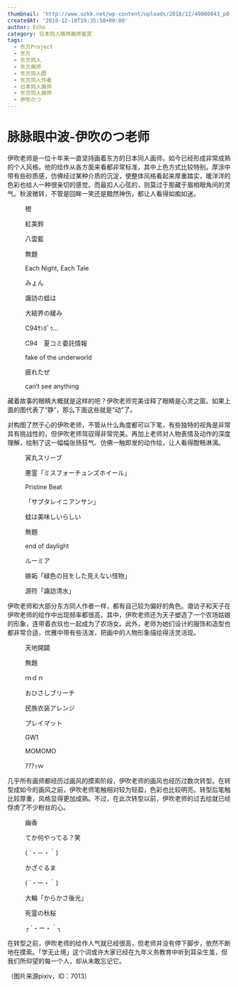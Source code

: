 ```yaml
---
thumbnail: 'http://www.uzkk.net/wp-content/uploads/2018/12/49860843_p0-825x510.jpg'
createdAt: '2018-12-19T19:35:58+00:00'
author: Echo
category: 日本同人画师画师鉴赏
tags:
  - 东方Project
  - 东方
  - 东方同人
  - 东方画师
  - 东方同人图
  - 东方同人作者
  - 日本同人画师
  - 东方同人画师
  - 伊吹のつ
---
```


# 脉脉眼中波-伊吹のつ老师

伊吹老师是一位十年来一直坚持画着东方的日本同人画师，如今已经形成非常成熟的个人风格。他的绘作从各方面来看都非常标准，其中上色方式比较特别。厚涂中带有些砂质感，仿佛经过某种介质的沉淀，使整体风格看起来厚重踏实，暖洋洋的色彩也给人一种很亲切的感觉。而最扣人心弦的，则莫过于那藏于眉梢眼角间的灵气。秋波微转，不管是回眸一笑还是黯然神伤，都让人看得如痴如迷。

<figure>
  <img src="http://www.uzkk.net/wp-content/uploads/2018/12/49507125_p2.jpg" alt=""/>
  <figcaption>橙</figcaption>
</figure>

<figure>
  <img src="http://www.uzkk.net/wp-content/uploads/2018/12/49507125_p3.jpg" alt=""/>
  <figcaption>紅美鈴</figcaption>
</figure>

<figure>
  <img src="http://www.uzkk.net/wp-content/uploads/2018/12/46221586_p0.png" alt=""/>
  <figcaption>八雲藍</figcaption>
</figure>

<figure>
  <img src="http://www.uzkk.net/wp-content/uploads/2018/12/46297282_p0-1.png" alt=""/>
  <figcaption>無題</figcaption>
</figure>

<figure>
  <img src="http://www.uzkk.net/wp-content/uploads/2018/12/66304293_p0.jpg" alt=""/>
  <figcaption>Each Night, Each Tale</figcaption>
</figure>

<figure>
  <img src="http://www.uzkk.net/wp-content/uploads/2018/12/64235789_p0.jpg" alt=""/>
  <figcaption>みょん</figcaption>
</figure>

<figure>
  <img src="http://www.uzkk.net/wp-content/uploads/2018/12/mmexport1545217374561.png" alt=""/>
  <figcaption>諏訪の蛙は</figcaption>
</figure>

<figure>
  <img src="http://www.uzkk.net/wp-content/uploads/2018/12/47931186_p0.png" alt=""/>
  <figcaption>大結界の緩み</figcaption>
</figure>

<figure>
  <img src="http://www.uzkk.net/wp-content/uploads/2018/12/69950033_p0.jpg" alt=""/>
  <figcaption>C94ｻﾝﾎﾟｩ…</figcaption>
</figure>

<figure>
  <img src="http://www.uzkk.net/wp-content/uploads/2018/12/69198408_p0.jpg" alt=""/>
  <figcaption>C94　夏コミ委託情報</figcaption>
</figure>

<figure>
  <img src="http://www.uzkk.net/wp-content/uploads/2018/12/53506624_p0-1.jpg" alt=""/>
  <figcaption>fake of the underworld</figcaption>
</figure>

<figure>
  <img src="http://www.uzkk.net/wp-content/uploads/2018/12/48053171_p0.png" alt=""/>
  <figcaption>疲れたぜ</figcaption>
</figure>

<figure>
  <img src="http://www.uzkk.net/wp-content/uploads/2018/12/47679357_p0.png" alt=""/>
  <figcaption>can’t see anything</figcaption>
</figure>

藏着故事的眼睛大概就是这样的吧？伊吹老师完美诠释了眼睛是心灵之窗。如果上面的图代表了“静”，那么下面这些就是“动”了。

对构图了然于心的伊吹老师，不管从什么角度都可以下笔，有些独特的视角是非常具有挑战性的，但伊吹老师驾驭得非常完美。再加上老师对人物表情及动作的深度理解，绘制了这一幅幅张扬狂气、仿佛一触即发的动作绘，让人看得酣畅淋漓。

<figure>
  <img src="http://www.uzkk.net/wp-content/uploads/2018/12/57959067_p0.jpg" alt=""/>
  <figcaption>寅丸スリーブ</figcaption>
</figure>

<figure>
  <img src="http://www.uzkk.net/wp-content/uploads/2018/12/58165795_p0.jpg" alt=""/>
  <figcaption>悪霊「ミスフォーチュンズホイール」</figcaption>
</figure>

<figure>
  <img src="http://www.uzkk.net/wp-content/uploads/2018/12/51999250_p0.jpg" alt=""/>
  <figcaption>Pristine Beat</figcaption>
</figure>

<figure>
  <img src="http://www.uzkk.net/wp-content/uploads/2018/12/58188012_p0.jpg" alt=""/>
  <figcaption>「サブタレイニアンサン」</figcaption>
</figure>

<figure>
  <img src="http://www.uzkk.net/wp-content/uploads/2018/12/57150724_p0.jpg" alt=""/>
  <figcaption>蛙は美味しいらしい</figcaption>
</figure>

<figure>
  <img src="http://www.uzkk.net/wp-content/uploads/2018/12/51843569_p0.jpg" alt=""/>
  <figcaption>無題</figcaption>
</figure>

<figure>
  <img src="http://www.uzkk.net/wp-content/uploads/2018/12/51730905_p0.jpg" alt=""/>
  <figcaption>end of daylight</figcaption>
</figure>

<figure>
  <img src="http://www.uzkk.net/wp-content/uploads/2018/12/49507125_p0.jpg" alt=""/>
  <figcaption>ルーミア</figcaption>
</figure>

<figure>
  <img src="http://www.uzkk.net/wp-content/uploads/2018/12/51591661_p0-1.jpg" alt=""/>
  <figcaption>嫉妬「緑色の目をした見えない怪物」</figcaption>
</figure>

<figure>
  <img src="http://www.uzkk.net/wp-content/uploads/2018/12/51609431_p0.jpg" alt=""/>
  <figcaption>源符「諏訪清水」</figcaption>
</figure>

伊吹老师和大部分东方同人作者一样，都有自己较为偏好的角色。诹访子和天子在伊吹老师的绘作中出现频率都很高，其中，伊吹老师还为天子塑造了一个农场姑娘的形象，连带着衣玖也一起成为了农场女。此外，老师为她们设计的服饰和造型也都非常合适，优雅中带有些活泼，把画中的人物形象描绘得活灵活现。

<figure>
  <img src="http://www.uzkk.net/wp-content/uploads/2018/12/66070368.jpg" alt=""/>
  <figcaption>天地開闢</figcaption>
</figure>

<figure>
  <img src="http://www.uzkk.net/wp-content/uploads/2018/12/69882348_p0.jpg" alt=""/>
  <figcaption>無題</figcaption>
</figure>

<figure>
  <img src="http://www.uzkk.net/wp-content/uploads/2018/12/65535704_p0.jpg" alt=""/>
  <figcaption>ｍｄｎ</figcaption>
</figure>

<figure>
  <img src="http://www.uzkk.net/wp-content/uploads/2018/12/61945715_p0.jpg" alt=""/>
  <figcaption>おひさしブリーチ</figcaption>
</figure>

<figure>
  <img src="http://www.uzkk.net/wp-content/uploads/2018/12/43120287_p0.jpg" alt=""/>
  <figcaption>民族衣装アレンジ</figcaption>
</figure>

<figure>
  <img src="http://www.uzkk.net/wp-content/uploads/2018/12/49586844_p0.png" alt=""/>
  <figcaption>プレイマット</figcaption>
</figure>

<figure>
  <img src="http://www.uzkk.net/wp-content/uploads/2018/12/43369925_p0.jpg" alt=""/>
  <figcaption>GW1</figcaption>
</figure>

<figure>
  <img src="http://www.uzkk.net/wp-content/uploads/2018/12/50259697_p0.jpg" alt=""/>
  <figcaption>MOMOMO</figcaption>
</figure>

<figure>
  <img src="http://www.uzkk.net/wp-content/uploads/2018/12/49860843_p0.jpg" alt=""/>
  <figcaption>ｱｱｱｯｗ</figcaption>
</figure>

几乎所有画师都经历过画风的摸索阶段，伊吹老师的画风也经历过数次转型。在转型成如今的画风之前，伊吹老师笔触相对较为轻盈，色彩也比较明亮。转型后笔触比较厚重，风格显得更加成熟。不过，在此次转型以前，伊吹老师的过去绘就已经俘虏了不少粉丝的心。

<figure>
  <img src="http://www.uzkk.net/wp-content/uploads/2018/12/34403371_p0.jpg" alt=""/>
  <figcaption>幽香</figcaption>
</figure>

<figure>
  <img src="http://www.uzkk.net/wp-content/uploads/2018/12/35310724_p0.jpg" alt=""/>
  <figcaption>てか何やってる？笑</figcaption>
</figure>

<figure>
  <img src="http://www.uzkk.net/wp-content/uploads/2018/12/36143658_p0.png" alt=""/>
  <figcaption>( ´・－・｀)</figcaption>
</figure>

<figure>
  <img src="http://www.uzkk.net/wp-content/uploads/2018/12/36064018_p0.png" alt=""/>
  <figcaption>かざぐるま</figcaption>
</figure>

<figure>
  <img src="http://www.uzkk.net/wp-content/uploads/2018/12/34152593_p0.jpg" alt=""/>
  <figcaption>( ´・ー・｀)</figcaption>
</figure>

<figure>
  <img src="http://www.uzkk.net/wp-content/uploads/2018/12/32121639_p0.jpg" alt=""/>
  <figcaption>大輪「からかさ後光」</figcaption>
</figure>

<figure>
  <img src="http://www.uzkk.net/wp-content/uploads/2018/12/38985479_p0.jpg" alt=""/>
  <figcaption>死霊の秋桜</figcaption>
</figure>

<figure>
  <img src="http://www.uzkk.net/wp-content/uploads/2018/12/31917580_p0-1.jpg" alt=""/>
  <figcaption>╭ ´・ー・｀╮</figcaption>
</figure>

在转型之前，伊吹老师的绘作人气就已经很高，但老师并没有停下脚步，依然不断地在摸索。「学无止境」这个词或许大家已经在九年义务教育中听到耳朵生茧，但我们所仰望的每一个人，却从未敢忘记它。

（图片来源pixiv，ID：7013）
